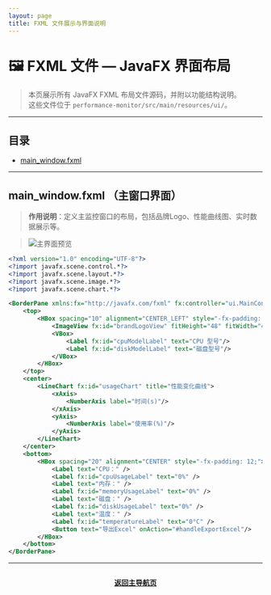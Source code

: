 ```yaml
---
layout: page
title: FXML 文件展示与界面说明
---
```


# 🖼️ FXML 文件 — JavaFX 界面布局

> 本页展示所有 JavaFX FXML 布局文件源码，并附以功能结构说明。  
> 这些文件位于 `performance-monitor/src/main/resources/ui/`。

---

## 目录

- [main_window.fxml](#main_windowfxml-主窗口界面)

---

## main_window.fxml （主窗口界面）

> **作用说明**：定义主监控窗口的布局，包括品牌Logo、性能曲线图、实时数据展示等。

> ![主界面预览](../assets/main_window_preview.png) <!-- 可换成你实际的界面截图 -->

```xml
<?xml version="1.0" encoding="UTF-8"?>
<?import javafx.scene.control.*?>
<?import javafx.scene.layout.*?>
<?import javafx.scene.image.*?>
<?import javafx.scene.chart.*?>

<BorderPane xmlns:fx="http://javafx.com/fxml" fx:controller="ui.MainController">
    <top>
        <HBox spacing="10" alignment="CENTER_LEFT" style="-fx-padding: 12;">
            <ImageView fx:id="brandLogoView" fitHeight="48" fitWidth="48"/>
            <VBox>
                <Label fx:id="cpuModelLabel" text="CPU 型号"/>
                <Label fx:id="diskModelLabel" text="磁盘型号"/>
            </VBox>
        </HBox>
    </top>
    <center>
        <LineChart fx:id="usageChart" title="性能变化曲线">
            <xAxis>
                <NumberAxis label="时间(s)"/>
            </xAxis>
            <yAxis>
                <NumberAxis label="使用率(%)"/>
            </yAxis>
        </LineChart>
    </center>
    <bottom>
        <HBox spacing="20" alignment="CENTER" style="-fx-padding: 12;">
            <Label text="CPU：" />
            <Label fx:id="cpuUsageLabel" text="0%" />
            <Label text="内存：" />
            <Label fx:id="memoryUsageLabel" text="0%" />
            <Label text="磁盘：" />
            <Label fx:id="diskUsageLabel" text="0%" />
            <Label text="温度：" />
            <Label fx:id="temperatureLabel" text="0°C" />
            <Button text="导出Excel" onAction="#handleExportExcel"/>
        </HBox>
    </bottom>
</BorderPane>
```

---

<div align="center" style="margin-top:2em;">
  <a href="code.md"><b>返回主导航页</b></a>
</div>
